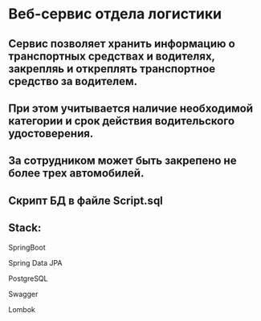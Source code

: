 # Веб-сервис отдела логистики

## Сервис позволяет хранить информацию о транспортных средствах и водителях, закрепляь и откреплять транспортное средство за водителем.
## При этом учитывается наличие необходимой категории и срок действия водительского удостоверения.
## За сотрудником может быть закрепено не более трех автомобилей.


## Скрипт БД в файле Script.sql

## Stack:

SpringBoot

Spring Data JPA

PostgreSQL

Swagger

Lombok

